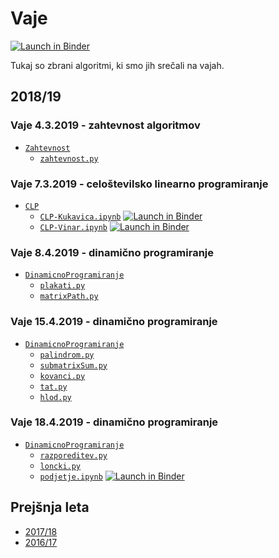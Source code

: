 # Vaje

[![Launch in Binder](https://mybinder.org/badge.svg)](https://mybinder.org/v2/gh/jaanos/operacijske-raziskave/master?filepath=vaje/)

Tukaj so zbrani algoritmi, ki smo jih srečali na vajah.

## 2018/19

### Vaje 4.3.2019 - zahtevnost algoritmov

* [`Zahtevnost`](Zahtevnost/)
    - [`zahtevnost.py`](Zahtevnost/zahtevnost.py)

### Vaje 7.3.2019 - celoštevilsko linearno programiranje

* [`CLP`](CLP/)
    - [`CLP-Kukavica.ipynb`](CLP/CLP-Kukavica.ipynb) [![Launch in Binder](https://mybinder.org/badge.svg)](https://mybinder.org/v2/gh/jaanos/operacijske-raziskave/master?filepath=vaje/CLP/CLP-Kukavica.ipynb)
    - [`CLP-Vinar.ipynb`](CLP/CLP-Vinar.ipynb) [![Launch in Binder](https://mybinder.org/badge.svg)](https://mybinder.org/v2/gh/jaanos/operacijske-raziskave/master?filepath=vaje/CLP/CLP-Vinar.ipynb)

### Vaje 8.4.2019 - dinamično programiranje

* [`DinamicnoProgramiranje`](DinamicnoProgramiranje/)
    - [`plakati.py`](DinamicnoProgramiranje/plakati.py)
    - [`matrixPath.py`](DinamicnoProgramiranje/matrixPath.py)

### Vaje 15.4.2019 - dinamično programiranje

* [`DinamicnoProgramiranje`](DinamicnoProgramiranje/)
    - [`palindrom.py`](DinamicnoProgramiranje/palindrom.py)
    - [`submatrixSum.py`](DinamicnoProgramiranje/submatrixSum.py)
    - [`kovanci.py`](DinamicnoProgramiranje/kovanci.py)
    - [`tat.py`](DinamicnoProgramiranje/tat.py)
    - [`hlod.py`](DinamicnoProgramiranje/hlod.py)

### Vaje 18.4.2019 - dinamično programiranje

* [`DinamicnoProgramiranje`](DinamicnoProgramiranje/)
    - [`razporeditev.py`](DinamicnoProgramiranje/razporeditev.py)
    - [`loncki.py`](DinamicnoProgramiranje/loncki.py)
    - [`podjetje.ipynb`](DinamicnoProgramiranje/podjetje.ipynb) [![Launch in Binder](https://mybinder.org/badge.svg)](https://mybinder.org/v2/gh/jaanos/operacijske-raziskave/master?filepath=vaje/DinamicnoProgramiranje/podjetje.ipynb)

## Prejšnja leta

* [2017/18](arhiv.md#201718)
* [2016/17](arhiv.md#201617)
